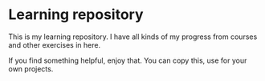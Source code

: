 # Learning repository

This is my learning repository. I have all kinds of my progress from courses and other exercises in here.

If you find something helpful, enjoy that. You can copy this, use for your own projects.
